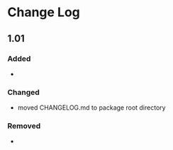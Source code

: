 # Change Log

## 1.01

### Added

* 

### Changed

* moved CHANGELOG.md to package root directory

### Removed

* 
